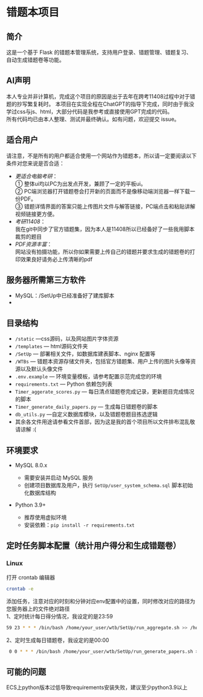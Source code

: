 # 错题本项目

## 简介
这是一个基于 Flask 的错题本管理系统，支持用户登录、错题管理、错题复习、自动生成错题卷等功能。

## AI声明
本人专业并非计算机，完成这个项目的原因是出于去年在跨考11408过程中对于错题的抄写繁复耗时。
本项目在实现全程在ChatGPT的指导下完成，同时由于我没学过css与js、html，大部分代码是我参考或直接使用GPT完成的代码。  
所有代码均已由本人整理、测试并最终确认。如有问题，欢迎提交 issue。


## 适合用户
请注意，不是所有的用户都适合使用一个网站作为错题本，所以请一定要阅读以下条件对您来说是否合适：
- *更适合电脑考研*：  
① 整体ui均以PC为出发点开发，兼顾了一定的平板ui。  
② PC端浏览器打开错题卷会打开新的页面而不是像移动端浏览器一样下载一份PDF。  
③ 错题详情界面的答案只能上传图片文件与解答链接，PC端点击和粘贴讲解视频链接更方便。
-  *考研11408*：  
我在git中同步了官方错题集，因为本人是11408所以已经备好了一些我用脚本裁剪的题目
- *PDF资源丰富*：  
网站没有拍摄功能，所以你如果需要上传自己的错题并要求生成的错题卷的打印效果良好请务必上传清晰的pdf

## 服务器所需第三方软件
- MySQL：/SetUp中已经准备好了建库脚本
- 

## 目录结构
- `/static` —css源码，以及网站图片字体资源
- `/templates` — html源码文件夹
- `/SetUp` — 部署相关文件，如数据库建表脚本、nginx 配置等
- `/WTBs` — 错题本资源存储文件夹，包括官方错题集、用户上传的图片头像等资源以及默认头像文件
- `.env.example` — 环境变量模板，请参考配置示范完成您的环境
- `requirements.txt` — Python 依赖包列表
- `Timer_aggerate_scores.py` — 每日清点错题卷完成记录，更新题目完成情况的脚本
- `Timer_generate_daily_papers.py` — 生成每日错题卷的脚本
- `db_utils.py` —自定义数据库模块，以及错题卷题目拣选逻辑
- 其余各文件用途请参看文件首部，因为这是我的首个项目所以文件排布混乱敬请谅解 :(


## 环境要求

- MySQL 8.0.x  
  - 需要安装并启动 MySQL 服务  
  - 创建项目数据库及用户，执行 `SetUp/user_system_schema.sql` 脚本初始化数据库结构

- Python 3.9+  
  - 推荐使用虚拟环境  
  - 安装依赖：`pip install -r requirements.txt`


## 定时任务脚本配置（统计用户得分和生成错题卷）
### Linux
   打开 crontab 编辑器
   ```bash
   crontab -e
   ```
   添加任务，注意对应的时刻和分钟对应env配置中的设置，同时修改对应的路径为您服务器上的文件绝对路径  
1、定时统计每日得分情况，我设定的是23:59
```bash
59 23 * * * /bin/bash /home/your_user/wtb/SetUp/run_aggregate.sh >> /home/your_user/wtb/logs/aggregate.log 2>&1
```
2、定时生成每日错题卷，我设定的是00:00
```bash
 0 0 * * * /bin/bash /home/your_user/wtb/SetUp/run_generate_papers.sh >> /home/your_user/wtb/logs/generate_papers.log 2>&1
   ```

## 可能的问题
ECS上python版本过低导致requirements安装失败，建议至少python3.9以上
